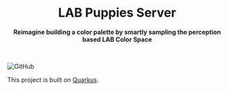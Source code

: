 <div align="center">
	<h1>LAB Puppies Server</h1>
	<p>
		<b>Reimagine building a color palette by smartly sampling the perception based LAB Color Space</b>
	</p>
	<br>
</div>

![GitHub](https://img.shields.io/github/license/Kulesko/lab-puppies-server)

This project is built on [Quarkus](https://quarkus.io/).
